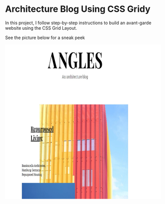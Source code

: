 <h1>Architecture Blog Using CSS Gridy</h1>
<p>In this project, I follow step-by-step instructions to build an avant-garde website using the CSS Grid Layout.</p>
<p>See the picture below for a sneak peek</p>
<img src="AnglesArchitecture.JPG" width= 600px height=500px>
